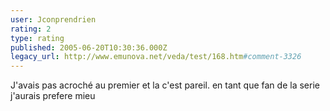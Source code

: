 ```yaml
---
user: Jconprendrien
rating: 2
type: rating
published: 2005-06-20T10:30:36.000Z
legacy_url: http://www.emunova.net/veda/test/168.htm#comment-3326
---
```

J'avais pas acroché au premier et la c'est pareil. en tant que fan de la serie j'aurais prefere mieu
